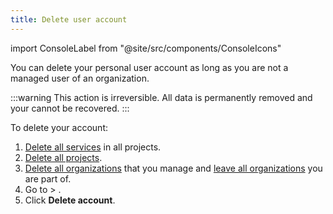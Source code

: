 ```yaml
---
title: Delete user account
---
```


import ConsoleLabel from "@site/src/components/ConsoleIcons"

You can delete your personal user account as long as you are not a managed user of an organization.

:::warning
This action is irreversible. All data is permanently removed and your cannot be recovered.
:::

To delete your account:

1. [Delete all services](/docs/platform/concepts/service-power-cycle#delete-service)
   in all projects.
1. [Delete all projects](/docs/platform/howto/manage-project#delete-a-project).
1. [Delete all organizations](/docs/platform/howto/manage-organizations) that you manage
   and [leave all organizations](/docs/platform/howto/manage-organizations)
   you are part of.
1.  Go to <ConsoleLabel name="userinformation"/> > <ConsoleLabel name="userprofile"/>.
1.  Click **Delete account**.
